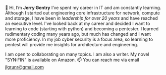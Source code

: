 👋 Hi, I’m **Jerry Gentry**
I’ve spent my career in IT and am constantly learning. Although I started out engineering core infrastructure for network, compute and storage, I have been _in leadership for over 20 years_ and have reached an executive level. I've looked back at my career and decided I want to learning to code (starting with python) and becoming a pentester. I learned rudimentary coding many years ago, but much has changed and I want more proficiency. In my job cyber security is a focus area, so learning to pentest will provide me insights for architecture and engineering. 

I am open to collaborating on many topics. I am also a writer.  My novel "SYN:FIN" is available on Amazon.
📫 You can reach me via email jlgrunr@gmail.com

<!---
jlgrunr262/jlgrunr262 is a ✨ special ✨ repository because its `README.md` (this file) appears on your GitHub profile.
You can click the Preview link to take a look at your changes.
--->

